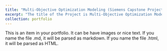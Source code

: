 ```yaml
---
title: "Multi-Objective Optimization Modeling (Siemens Capstone Project)"
excerpt: "The title of the Project is Multi-Objective Optimization Modeling. For this project I collaborated with Siemens on an engineering design optimization project aimed at developing rule sets (mathematical expressions and ML models) to describe Pareto and rank-based solutions in multi-objective optimization. I worked on evaluating methodologies for predicting Pareto designs and generated a comprehensive report with recommendations using Non Dominated Sorting method (NSGA 2). We formulated methodologies for predicting Pareto designs using Decision Trees, Random Forests, SVM, Feedforward Neural Networks, among which Random Forests was the best.<br/><img src='/images/Siemens_poster_page-0001.jpg'>"
collection: portfolio
---
```


This is an item in your portfolio. It can be have images or nice text. If you name the file .md, it will be parsed as markdown. If you name the file .html, it will be parsed as HTML. 
